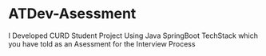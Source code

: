 # ATDev-Asessment
I Developed CURD Student Project Using Java SpringBoot TechStack which you have told as an Asessment for the Interview Process
